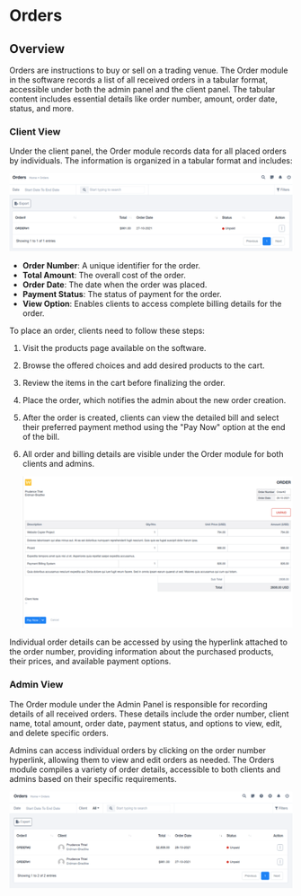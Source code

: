 # Orders

## Overview

Orders are instructions to buy or sell on a trading venue. The Order module in the software records a list of all received orders in a tabular format, accessible under both the admin panel and the client panel. The tabular content includes essential details like order number, amount, order date, status, and more.

### Client View

Under the client panel, the Order module records data for all placed orders by individuals. The information is organized in a tabular format and includes:

![dUsctRD7QqXbt_lqPPXNRJzF_eT-ASmMFQ.png](Orders/dUsctRD7QqXbt_lqPPXNRJzF_eT-ASmMFQ.png)

- **Order Number**: A unique identifier for the order.
- **Total Amount**: The overall cost of the order.
- **Order Date**: The date when the order was placed.
- **Payment Status**: The status of payment for the order.
- **View Option**: Enables clients to access complete billing details for the order.

To place an order, clients need to follow these steps:

1. Visit the products page available on the software.
2. Browse the offered choices and add desired products to the cart.
3. Review the items in the cart before finalizing the order.
4. Place the order, which notifies the admin about the new order creation.
5. After the order is created, clients can view the detailed bill and select their preferred payment method using the "Pay Now" option at the end of the bill.
6. All order and billing details are visible under the Order module for both clients and admins.
    
    ![WQrL16FHPmtY1_mrutIx3DMRUmF5RO9v_w.png](Orders/WQrL16FHPmtY1_mrutIx3DMRUmF5RO9v_w.png)
    

Individual order details can be accessed by using the hyperlink attached to the order number, providing information about the purchased products, their prices, and available payment options.

### Admin View

The Order module under the Admin Panel is responsible for recording details of all received orders. These details include the order number, client name, total amount, order date, payment status, and options to view, edit, and delete specific orders.

Admins can access individual orders by clicking on the order number hyperlink, allowing them to view and edit orders as needed. The Orders module compiles a variety of order details, accessible to both clients and admins based on their specific requirements.

![lGx-mNql51gGALboxKb1iDVEYZFLIe9SxQ.png](Orders/lGx-mNql51gGALboxKb1iDVEYZFLIe9SxQ.png)
